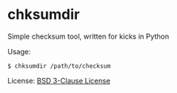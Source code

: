 chksumdir
=========


Simple checksum tool, written for kicks in Python


Usage:
```
$ chksumdir /path/to/checksum
```

License:
[BSD 3-Clause License](http://www.tldrlegal.com/l/BSD3)
